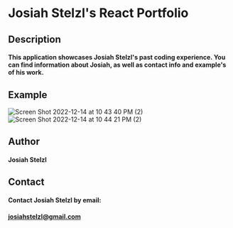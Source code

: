 # Josiah Stelzl's React Portfolio

## Description
#### This application showcases Josiah Stelzl's past coding experience. You can find information about Josiah, as well as contact info and example's of his work.

## Example
![Screen Shot 2022-12-14 at 10 43 40 PM (2)](https://user-images.githubusercontent.com/107056238/207767535-3cc570fc-78d5-4959-a009-91cc7be93f50.png)
![Screen Shot 2022-12-14 at 10 44 21 PM (2)](https://user-images.githubusercontent.com/107056238/207767585-9c2ca74c-9cbb-4f41-ad5f-a3121fd6b282.png)

## Author
#### Josiah Stelzl

## Contact
#### Contact Josiah Stelzl by email:
#### josiahstelzl@gmail.com
